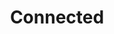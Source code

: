 ---
layout: post
title:  "Connected"
tags: "data web native visualization"
thumb: blank.jpg
desc: "A visualization of the future of the connected car for +Citizen"
---